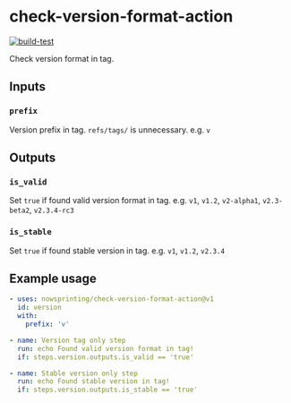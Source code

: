 # check-version-format-action

[![build-test](https://github.com/nowsprinting/check-version-format-action/workflows/build-test/badge.svg)](../../actions)

Check version format in tag.


## Inputs

### `prefix`

Version prefix in tag. `refs/tags/` is unnecessary.
e.g. `v`


## Outputs

### `is_valid`

Set `true` if found valid version format in tag.
e.g. `v1`, `v1.2`, `v2-alpha1`, `v2.3-beta2`, `v2.3.4-rc3`

### `is_stable`

Set `true` if found stable version in tag.
e.g. `v1`, `v1.2`, `v2.3.4`


## Example usage

```yaml
- uses: nowsprinting/check-version-format-action@v1
  id: version
  with:
    prefix: 'v'

- name: Version tag only step
  run: echo Found valid version format in tag!
  if: steps.version.outputs.is_valid == 'true'

- name: Stable version only step
  run: echo Found stable version in tag!
  if: steps.version.outputs.is_stable == 'true'
```
